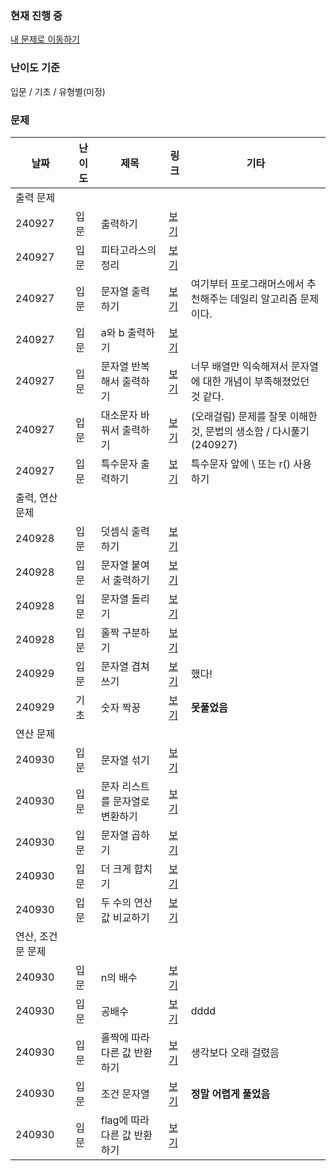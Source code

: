 ### 현재 진행 중
[내 문제로 이동하기](https://school.programmers.co.kr/learn/challenges/training?order=acceptance_desc)


### 난이도 기준
입문 / 기초 / 유형별(미정)


### 문제
| 날짜 | 난이도 | 제목 | 링크 | 기타 |
|------|--------|------|------|------|
|출력 문제| | | | |
| 240927 | 입문 | 출력하기 | [보기](https://school.programmers.co.kr/learn/courses/30/lessons/250133)|  |
| 240927 | 입문 | 피타고라스의 정리 | [보기](https://school.programmers.co.kr/learn/courses/30/lessons/250132)|  |
| 240927 | 입문 | 문자열 출력하기 | [보기](https://school.programmers.co.kr/learn/courses/30/lessons/181952)| 여기부터 프로그래머스에서 추천해주는 데일리 알고리즘 문제이다. |
| 240927 | 입문 | a와 b 출력하기 | [보기](https://school.programmers.co.kr/learn/courses/30/lessons/181951)|  |
| 240927 | 입문 | 문자열 반복해서 출력하기 | [보기](https://school.programmers.co.kr/learn/courses/30/lessons/181950)| 너무 배열만 익숙해져서 문자열에 대한 개념이 부족해졌었던 것 같다. |
| 240927 | 입문 | 대소문자 바꿔서 출력하기 | [보기](https://school.programmers.co.kr/learn/courses/30/lessons/181949)| (오래걸림) 문제를 잘못 이해한 것, 문법의 생소함 / 다시풀기(240927) |
| 240927 | 입문 | 특수문자 출력하기 | [보기](https://school.programmers.co.kr/learn/courses/30/lessons/181948)| 특수문자 앞에 \ 또는 r() 사용하기 |
|출력, 연산 문제| | | | |
| 240928 | 입문 | 덧셈식 출력하기 | [보기](https://school.programmers.co.kr/learn/courses/30/lessons/181947)|  |
| 240928 | 입문 | 문자열 붙여서 출력하기 | [보기](https://school.programmers.co.kr/learn/courses/30/lessons/181946)|  |
| 240928 | 입문 | 문자열 돌리기 | [보기](https://school.programmers.co.kr/learn/courses/30/lessons/181945)|  |
| 240928 | 입문 | 홀짝 구분하기 | [보기](https://school.programmers.co.kr/learn/courses/30/lessons/181944)| |
| 240929 | 입문 | 문자열 겹쳐쓰기 | [보기](https://school.programmers.co.kr/learn/courses/30/lessons/181943)| 했다! |
| 240929 | 기초 | 숫자 짝꿍 | [보기](https://school.programmers.co.kr/learn/courses/30/lessons/131128)| **못풀었음** |
|연산 문제| | | | |
| 240930 | 입문 | 문자열 섞기 | [보기](https://school.programmers.co.kr/learn/courses/30/lessons/181942)|  |
| 240930 | 입문 | 문자 리스트를 문자열로 변환하기 | [보기](https://school.programmers.co.kr/learn/courses/30/lessons/181941)|  |
| 240930 | 입문 | 문자열 곱하기 | [보기](https://school.programmers.co.kr/learn/courses/30/lessons/181940)|  |
| 240930 | 입문 | 더 크게 합치기 | [보기](https://school.programmers.co.kr/learn/courses/30/lessons/181939)|  |
| 240930 | 입문 | 두 수의 연산값 비교하기 | [보기](https://school.programmers.co.kr/learn/courses/30/lessons/181938)|  |
|연산, 조건문 문제| | | | |
| 240930 | 입문 | n의 배수 | [보기](https://school.programmers.co.kr/learn/courses/30/lessons/181937)|  |
| 240930 | 입문 | 공배수 | [보기](https://school.programmers.co.kr/learn/courses/30/lessons/181936)| dddd |
| 240930 | 입문 | 홀짝에 따라 다른 값 반환하기 | [보기](https://school.programmers.co.kr/learn/courses/30/lessons/181935)| 생각보다 오래 걸렸음 |
| 240930 | 입문 | 조건 문자열 | [보기](https://school.programmers.co.kr/learn/courses/30/lessons/181934)| **정말 어렵게 풀었음** |
| 240930 | 입문 | flag에 따라 다른 값 반환하기 | [보기](https://school.programmers.co.kr/learn/courses/30/lessons/181933)|  |

<!-- 
| 240930 | 입문 | 제목 | [보기](#)| dddd | 
| 241001 | 입문 | 제목 | [보기](#)| dddd | 
| 241002 | 입문 | 제목 | [보기](#)| dddd | 
| 241003 | 입문 | 제목 | [보기](#)| dddd | 
| 241004 | 입문 | 제목 | [보기](#)| dddd | 
| 241005 | 입문 | 제목 | [보기](#)| dddd | 
| 241006 | 입문 | 제목 | [보기](#)| dddd | 
| 241007 | 입문 | 제목 | [보기](#)| dddd | 
| 241008 | 입문 | 제목 | [보기](#)| dddd | 
-->


